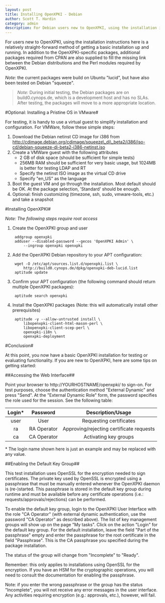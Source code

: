 ```yaml
---
layout: post
title: Installing OpenXPKI - Debian
author: Scott T. Hardin
category: admin
description: For Debian users new to OpenXPKI, using the installation instructions here is a relatively straight-forward method of getting a basic installation up and running. 
---
```


For users new to OpenXPKI, using the installation instructions here is a
relatively straight-forward method of getting a basic installation up and
running. In addition to the OpenXPKI-specific packages, additional packages
required from CPAN are also supplied to fill the missing link between the
Debian distributions and the Perl modules required by OpenXPKI.

*Note:* the current packages were build on Ubuntu "lucid", but have also
been tested on Debian "squeeze".

> *Note:* During initial testing, the Debian packages are on build0.cynops.de,
> which is a development host and has no SLAs. After testing, the packages
> will move to a more appropriate location.

#Optional: Installing a Pristine OS in VMware#

For testing, it is handy to use a virtual guest to simplify installation and configuration. For VMWare, follow these simple steps:

1. Download the Debian netinst CD image for i386 from http://cdimage.debian.org/cdimage/squeeze\_di\_beta2/i386/iso-cd/debian-squeeze-di-beta2-i386-netinst.iso
2. Create a VMWare guest with the following attributes
    - 2 GB of disk space (should be sufficient for simple tests)
    - 256MB RAM should be sufficient for very basic usage, but 1024MB is better for testing LDAP and RT
    - Specify the netinst ISO image as the virtual CD drive
    - Specify "en\_US" as the language
3. Boot the guest VM and go through the installation. Most default should be OK. At the package selection, 'Standard' should be enough.
4. Optional: finish customizing (timezone, ssh, sudo, vmware-tools, etc.) and take a snapshot

#Installing OpenXPKI#

*Note: The following steps require root access*

1. Create the OpenXPKI group and user

        addgroup openxpki
        adduser --disabled-password --gecos 'OpenXPKI Admin' \
            --ingroup openxpki openxpki

2. Add the OpenXPKI Debian repository to your APT configuration:

        wget -O /etc/apt/sources.list.d/openxpki.list \
            http://build0.cynops.de/dpkg/openxpki-deb-lucid.list
        aptitude update

3. Confirm your APT configuration (the following command should return multiple OpenXPKI packages):

        aptitude search openxpki

4. Install the OpenXPKI packages (Note: this will automatically install other prerequisites)

        aptitude -y --allow-untrusted install \
            libopenxpki-client-html-mason-perl \
            libopenxpki-client-scep-perl \
            openxpki-i18n \
            openxpki-deployment

#Conclusion#

At this point, you now have a basic OpenXPKI installation for testing or evaluating functionality. If you are new to OpenXPKI, here are some tips on getting started:

##Accessing the Web Interface##

Point your browser to http://YOURHOSTNAME/openxpki/ to sign-on. For test purposes, choose the authentication method "External Dynamic" and press "Send". At the "External Dynamic Role" form, the password specifies the role used for the session. See the following table:

| Login\* |	Password    | Description/Usage                         |
|:-------:|:-----------:|:-----------------------------------------:|
| user    |	User        | Requesting certificates                   |
| ra      | RA Operator | Approving/rejecting certificate requests  |
| ca      | CA Operator | Activating key groups                     |

\* The login name shown here is just an example and may be replaced with any value.

##Enabling the Default Key Group##

This test installation uses OpenSSL for the encryption needed to sign certificates. The private key used by OpenSSL is encrypted using a passphrase that must be manually entered whenever the OpenXPKI daemon is (re-)started. This passphrase is stored in the default key group during runtime and must be available before any certificate operations (i.e.: requests/approvals/rejections) can be performed.

To enable the default key group, login to the OpenXPKI User Interface with the role "CA Operator" (with external dynamic authentication, use the password "CA Operator" as described above). The list of key management groups will show up on the page "My tasks". Click on the action "Login" for the default key group. For the default installation, leave the field "Part of the passphrase" empty and enter the passphrase for the root certificate in the field "Passphrase". This is the CA passphrase you specified during the package installation.

The status of the group will change from "Incomplete" to "Ready".

Remember: this only applies to installations using OpenSSL for the encryption. If you have an HSM for the cryptographic operations, you will need to consult the documentation for enabling the passphrase.

Note: if you enter the wrong passphrase or the group has the status "Incomplete", you will not receive any error messages in the user interface. Any activities requiring encryption (e.g.: approvals, etc.), however, will fail.

